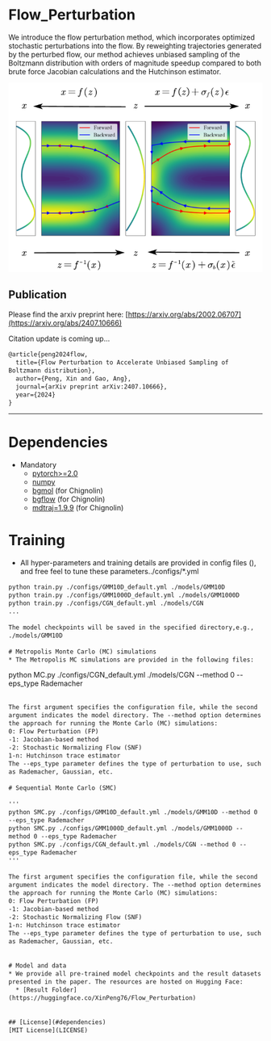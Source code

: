 # Flow_Perturbation
We introduce the flow perturbation method, which incorporates optimized stochastic perturbations into the flow. By reweighting trajectories generated by the perturbed flow, our method achieves
unbiased sampling of the Boltzmann distribution with orders of magnitude speedup compared to both brute force
Jacobian calculations and the Hutchinson estimator. 

![Flow Perturbation](./data/ODE_pf.png "Title")

Publication
-----------
Please find the arxiv preprint here:
[https://arxiv.org/abs/2002.06707](https://arxiv.org/abs/2407.10666)

Citation update is coming up...
```
@article{peng2024flow,
  title={Flow Perturbation to Accelerate Unbiased Sampling of Boltzmann distribution},
  author={Peng, Xin and Gao, Ang},
  journal={arXiv preprint arXiv:2407.10666},
  year={2024}
}
```
***
# Dependencies
* Mandatory
  * [pytorch>=2.0](https://github.com/pytorch/pytorch)
  * [numpy](https://github.com/numpy/numpy)
  * [bgmol](https://github.com/noegroup/bgmol) (for  Chignolin)
  * [bgflow](https://github.com/noegroup/bgmol) (for  Chignolin)
  * [mdtraj=1.9.9](https://github.com/mdtraj/mdtraj) (for  Chignolin)

# Training
* All hyper-parameters and training details are provided in config files (), and free feel to tune these parameters../configs/*.yml
  
```
python train.py ./configs/GMM10D_default.yml ./models/GMM10D
python train.py ./configs/GMM1000D_default.yml ./models/GMM1000D
python train.py ./configs/CGN_default.yml ./models/CGN
...

The model checkpoints will be saved in the specified directory,e.g., ./models/GMM10D

# Metropolis Monte Carlo (MC) simulations
* The Metropolis MC simulations are provided in the following files:

```
python MC.py ./configs/CGN_default.yml ./models/CGN --method 0 --eps_type Rademacher
```

The first argument specifies the configuration file, while the second argument indicates the model directory. The --method option determines the approach for running the Monte Carlo (MC) simulations:
0: Flow Perturbation (FP)
-1: Jacobian-based method
-2: Stochastic Normalizing Flow (SNF)
1-n: Hutchinson trace estimator
The --eps_type parameter defines the type of perturbation to use, such as Rademacher, Gaussian, etc.

# Sequential Monte Carlo (SMC)

'''
python SMC.py ./configs/GMM10D_default.yml ./models/GMM10D --method 0 --eps_type Rademacher
python SMC.py ./configs/GMM1000D_default.yml ./models/GMM1000D --method 0 --eps_type Rademacher
python SMC.py ./configs/CGN_default.yml ./models/CGN --method 0 --eps_type Rademacher
'''

The first argument specifies the configuration file, while the second argument indicates the model directory. The --method option determines the approach for running the Monte Carlo (MC) simulations:
0: Flow Perturbation (FP)
-1: Jacobian-based method
-2: Stochastic Normalizing Flow (SNF)
1-n: Hutchinson trace estimator
The --eps_type parameter defines the type of perturbation to use, such as Rademacher, Gaussian, etc.


# Model and data
* We provide all pre-trained model checkpoints and the result datasets presented in the paper. The resources are hosted on Hugging Face:
  * [Result Folder](https://huggingface.co/XinPeng76/Flow_Perturbation)


## [License](#dependencies)
[MIT License](LICENSE)
